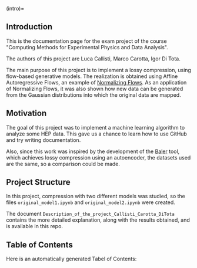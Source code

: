 (intro)=
## Introduction

This is the documentation page for the exam project of the course "Computing Methods for Experimental Physics and Data Analysis".

The authors of this project are Luca Callisti, Marco Carotta, Igor Di Tota.

The main purpose of this project is to implement a lossy compression, using flow-based generative models.
The realization is obtained using Affine Autoregressive Flows, an example of [Normalizing Flows](https://arxiv.org/abs/1912.02762). As an application of Normalizing Flows, it was also shown how new data can be generated from the Gaussian distributions into which the original data are mapped.

## Motivation

The goal of this project was to implement a machine learning algorithm to analyze some HEP data. This gave us a chance to learn how to use GitHub and try writing documentation.

Also, since this work was inspired by the development of the [Baler](https://arxiv.org/abs/2305.02283) tool, which achieves lossy compression using an autoencoder, the datasets used are the same, so a comparison could be made.

## Project Structure

In this project, compression with two different models was studied, so the files `original_model1.ipynb` and `original_model2.ipynb` were created.

The document `Description_of_the_project_Callisti_Carotta_DiTota` contains the more detailed explanation, along with the results obtained, and is available in this repo.

 ## Table of Contents

 Here is an automatically generated Tabel of Contents:

 ```{tableofcontents}
 ```

 [github]: https://github.com/readthedocs-examples/example-jupyter-book/ "GitHub source code repository for the example project"
 [tutorial]: https://docs.readthedocs.io/en/stable/tutorial/index.html "Official Read the Docs Tutorial"
 [jb-docs]: https://jupyterbook.org/en/stable/ "Official Jupyter Book documentation"
